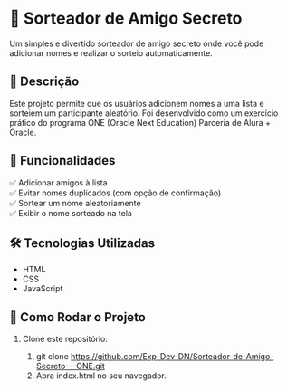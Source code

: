 # 🎉 Sorteador de Amigo Secreto

Um simples e divertido sorteador de amigo secreto onde você pode adicionar nomes e realizar o sorteio automaticamente.

## 📖 Descrição

Este projeto permite que os usuários adicionem nomes a uma lista e sorteiem um participante aleatório. Foi desenvolvido como um exercício prático do programa ONE (Oracle Next Education) Parceria de Alura + Oracle.

## 🚀 Funcionalidades

✅ Adicionar amigos à lista  
✅ Evitar nomes duplicados (com opção de confirmação)  
✅ Sortear um nome aleatoriamente  
✅ Exibir o nome sorteado na tela  

## 🛠️ Tecnologias Utilizadas

- HTML  
- CSS  
- JavaScript  

## 🔧 Como Rodar o Projeto

1. Clone este repositório:

   1. git clone https://github.com/Exp-Dev-DN/Sorteador-de-Amigo-Secreto---ONE.git
   2. Abra index.html no seu navegador.
